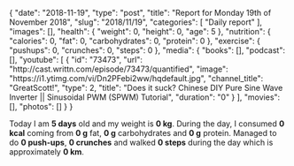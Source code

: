 {
    "date": "2018-11-19",
    "type": "post",
    "title": "Report for Monday 19th of November 2018",
    "slug": "2018\/11\/19",
    "categories": [
        "Daily report"
    ],
    "images": [],
    "health": {
        "weight": 0,
        "height": 0,
        "age": 5
    },
    "nutrition": {
        "calories": 0,
        "fat": 0,
        "carbohydrates": 0,
        "protein": 0
    },
    "exercise": {
        "pushups": 0,
        "crunches": 0,
        "steps": 0
    },
    "media": {
        "books": [],
        "podcast": [],
        "youtube": [
            {
                "id": "73473",
                "url": "http:\/\/cast.writtn.com\/episode\/73473\/quantified",
                "image": "https:\/\/i1.ytimg.com\/vi\/Dn2PFebi2ww\/hqdefault.jpg",
                "channel_title": "GreatScott!",
                "type": 2,
                "title": "Does it suck? Chinese DIY Pure Sine Wave Inverter || Sinusoidal PWM (SPWM) Tutorial",
                "duration": "0"
            }
        ],
        "movies": [],
        "photos": []
    }
}

Today I am <strong>5 days</strong> old and my weight is <strong>0 kg</strong>. During the day, I consumed <strong>0 kcal</strong> coming from <strong>0 g</strong> fat, <strong>0 g</strong> carbohydrates and <strong>0 g</strong> protein. Managed to do <strong>0 push-ups</strong>, <strong>0 crunches</strong> and walked <strong>0 steps</strong> during the day which is approximately <strong>0 km</strong>.